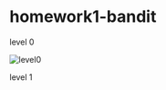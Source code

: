 # homework1-bandit

level 0

![level0](https://cloud.githubusercontent.com/assets/18346674/14382457/92babb16-fdab-11e5-8413-0871a1df5474.PNG)

level 1


